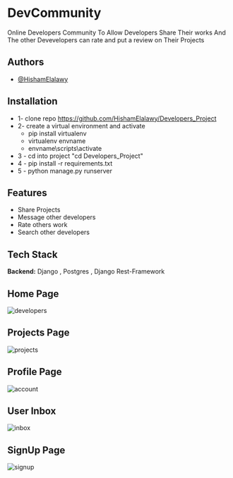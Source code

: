 
# DevCommunity

Online Developers Community To Allow Developers Share Their works And The other Devevelopers can rate and put a review on Their Projects


## Authors

- [@HishamElalawy](https://www.github.com/HishamElalawy)

  
## Installation



- 1- clone repo https://github.com/HishamElalawy/Developers_Project
- 2- create a virtual environment and activate
    * pip install virtualenv
    * virtualenv envname
    * envname\scripts\activate
- 3 - cd into project "cd Developers_Project"
- 4 - pip install -r requirements.txt
- 5 - python manage.py runserver

## Features

- Share Projects
- Message other developers
- Rate others work
- Search other developers

  
## Tech Stack

**Backend:** Django , Postgres , Django Rest-Framework



  
## Home Page

![developers](https://user-images.githubusercontent.com/61860186/135196858-26dec310-877d-498b-b660-3497b828a893.png)
  

## Projects Page

![projects](https://user-images.githubusercontent.com/61860186/135197072-1683c8d4-1322-4f85-8cd7-7fd9b58eeca1.png)

## Profile Page

![account](https://user-images.githubusercontent.com/61860186/135197320-c00de4c2-0477-4573-a47c-45b3c7e61801.png)


## User Inbox

![inbox](https://user-images.githubusercontent.com/61860186/135197420-e838f7db-43a1-4fdb-ab7b-e3c6a11945e9.png)

## SignUp Page

![signup](https://user-images.githubusercontent.com/61860186/135197529-8f7bf930-78d5-42e0-8195-6f9e88626c92.png)

